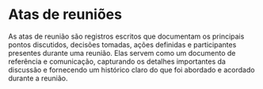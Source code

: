 # Atas de reuniões
As atas de reunião são registros escritos que documentam os principais pontos discutidos, decisões tomadas, ações definidas e participantes presentes durante uma reunião. Elas servem como um documento de referência e comunicação, capturando os detalhes importantes da discussão e fornecendo um histórico claro do que foi abordado e acordado durante a reunião.